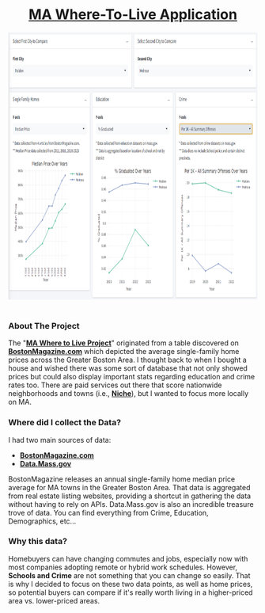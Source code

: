 <h1 style="text-align: center;"><a href="https://ynr0pw-christian-schmidt.shinyapps.io/MA-Where-to-Live-Project/">MA Where-To-Live Application</a></h1>
<div>
  <a href="https://github.com/christiantschmidt">
    <img src="https://github.com/christiantschmidt/MA-Where-To-Live-Application/blob/main/Screenshot%202024-05-08%20184044.png" alt="Dashboard Screenshot" width="900" height="540">
  </a>
</div>
<br>
<!-- ABOUT THE PROJECT -->
<div>
  <h3>About The Project</h3>
  <p>
    The "<a href="https://ynr0pw-christian-schmidt.shinyapps.io/MA-Where-to-Live-Project/"><strong>MA Where to Live Project</strong></a>" originated from a table discovered on 
    <a href="https://www.bostonmagazine.com/property/boston-single-family-home-prices-by-town-in-2023/"><strong>BostonMagazine.com</strong></a>
    which depicted the average single-family home prices across the Greater Boston Area. 
    I thought back to when I bought a house and wished there was some sort of database that not only showed prices but could also display important stats regarding education and crime rates too.
    There are paid services out there that score nationwide neighborhoods and towns (i.e., <a href="https://www.niche.com/"><strong>Niche</strong></a>), but I wanted to focus more locally on MA.
  </p>
</div>
<div>
  <h3>Where did I collect the Data?</h3>
  <p>
    I had two main sources of data:
    <ul>
      <li><a href="https://www.bostonmagazine.com/property/boston-single-family-home-prices-by-town-in-2023/"><strong>BostonMagazine.com</strong></a></li>
      <li><a href="https://data.mass.gov/"><strong>Data.Mass.gov</strong></a></li>
    </ul>
    BostonMagazine releases an annual single-family home median price average for MA towns in the Greater Boston Area.
    That data is aggregated from real estate listing websites, providing a shortcut in gathering the data without having to rely on APIs.
    Data.Mass.gov is also an incredible treasure trove of data. You can find everything from Crime, Education, Demographics, etc...
  </p>
</div>
<div>
  <h3>Why this data?</h3>
  <p>
    Homebuyers can have changing commutes and jobs, especially now with most companies adopting remote or hybrid work schedules.
    However, <strong>Schools and Crime</strong> are not something that you can change so easily.
    That is why I decided to focus on these two data points, as well as home prices, so potential buyers can compare if it's really worth living in a higher-priced area vs. lower-priced areas.
  </p>
</div> 

